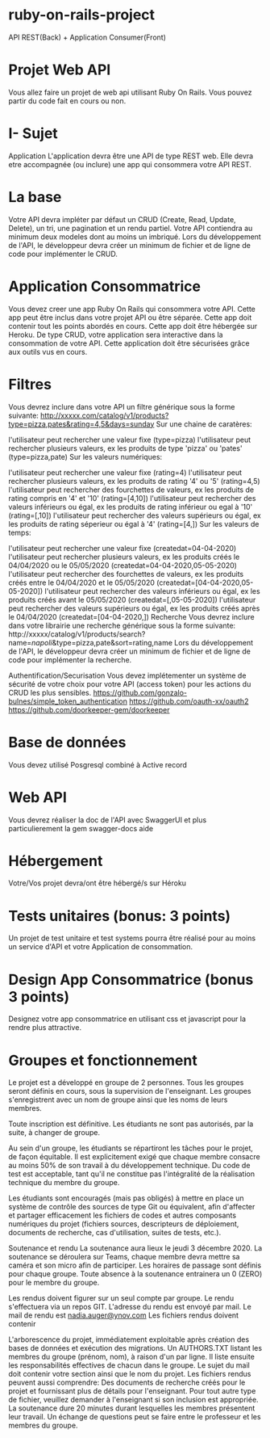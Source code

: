 # ruby-on-rails-project
API REST(Back) + Application Consumer(Front)

# Projet Web API
Vous allez faire un projet de web api utilisant Ruby On Rails. Vous pouvez partir du code fait en cours ou non.

# I- Sujet
Application
L'application devra être une API de type REST web. Elle devra etre accompagnée (ou inclure) une app qui consommera votre API REST.

# La base
Votre API devra impléter par défaut un CRUD (Create, Read, Update, Delete), un tri, une pagination et un rendu partiel. Votre API contiendra au minimum deux modeles dont au moins un imbriqué. Lors du développement de l'API, le développeur devra créer un minimum de fichier et de ligne de code pour implémenter le CRUD.

# Application Consommatrice
Vous devez creer une app Ruby On Rails qui consommera votre API. Cette app peut être inclus dans votre projet API ou être séparée. Cette app doit contenir tout les points abordés en cours. Cette app doit être hébergée sur Heroku. De type CRUD, votre application sera interactive dans la consommation de votre API. Cette application doit être sécurisées grâce aux outils vus en cours.

# Filtres
Vous devrez inclure dans votre API un filtre générique sous la forme suivante: http://xxxxx.com/catalog/v1/products?type=pizza,pates&rating=4,5&days=sunday Sur une chaine de caratères:

l'utilisateur peut rechercher une valeur fixe (type=pizza)
l'utilisateur peut rechercher plusieurs valeurs, ex les produits de type 'pizza' ou 'pates' (type=pizza,pate)
Sur les valeurs numériques:

l'utilisateur peut rechercher une valeur fixe (rating=4)
l'utilisateur peut rechercher plusieurs valeurs, ex les produits de rating '4' ou '5' (rating=4,5)
l'utilisateur peut rechercher des fourchettes de valeurs, ex les produits de rating compris en '4' et '10' (rating=[4,10])
l'utilisateur peut rechercher des valeurs inférieurs ou égal, ex les produits de rating inférieur ou egal à '10' (rating=[,10])
l'utilisateur peut rechercher des valeurs supérieurs ou égal, ex les produits de rating séperieur ou égal à '4' (rating=[4,])
Sur les valeurs de temps:

l'utilisateur peut rechercher une valeur fixe (createdat=04-04-2020)
l'utilisateur peut rechercher plusieurs valeurs, ex les produits créés le 04/04/2020 ou le 05/05/2020 (createdat=04-04-2020,05-05-2020)
l'utilisateur peut rechercher des fourchettes de valeurs, ex les produits créés entre le 04/04/2020 et le 05/05/2020 (createdat=[04-04-2020,05-05-2020])
l'utilisateur peut rechercher des valeurs inférieurs ou égal, ex les produits créés avant le 05/05/2020 (createdat=[,05-05-2020])
l'utilisateur peut rechercher des valeurs supérieurs ou égal, ex les produits créés après le 04/04/2020 (createdat=[04-04-2020,])
Recherche
Vous devrez inclure dans votre librairie une recherche générique sous la forme suivante: http://xxxxx/catalog/v1/products/search?name=*napoli*&type=pizza,pate&sort=rating,name Lors du développement de l'API, le développeur devra créer un minimum de fichier et de ligne de code pour implémenter la recherche.

Authentification/Securisation
Vous devez implétementer un système de sécurité de votre choix pour votre API (access token) pour les actions du CRUD les plus sensibles. https://github.com/gonzalo-bulnes/simple_token_authentication https://github.com/oauth-xx/oauth2 https://github.com/doorkeeper-gem/doorkeeper

# Base de données
Vous devez utilisé Posgresql combiné à Active record

# Web API
Vous devrez réaliser la doc de l'API avec SwaggerUI et plus particulierement la gem swagger-docs aide

# Hébergement
Votre/Vos projet devra/ont être hébergé/s sur Héroku

# Tests unitaires (bonus: 3 points)
Un projet de test unitaire et test systems pourra être réalisé pour au moins un service d'API et votre Application de consommation.

# Design App Consommatrice (bonus 3 points)
Designez votre app consommatrice en utilisant css et javascript pour la rendre plus attractive.

# Groupes et fonctionnement
Le projet est a développé en groupe de 2 personnes. Tous les groupes seront définis en cours, sous la supervision de l'enseignant. Les groupes s'enregistrent avec un nom de groupe ainsi que les noms de leurs membres.

Toute inscription est définitive. Les étudiants ne sont pas autorisés, par la suite, à changer de groupe.

Au sein d'un groupe, les étudiants se répartiront les tâches pour le projet, de façon équitable. Il est explicitement exigé que chaque membre consacre au moins 50% de son travail à du développement technique. Du code de test est acceptable, tant qu'il ne constitue pas l'intégralité de la réalisation technique du membre du groupe.

Les étudiants sont encouragés (mais pas obligés) à mettre en place un système de contrôle des sources de type Git ou équivalent, afin d'affecter et partager efficacement les fichiers de codes et autres composants numériques du projet (fichiers sources, descripteurs de déploiement, documents de recherche, cas d'utilisation, suites de tests, etc.).

Soutenance et rendu
La soutenance aura lieux le jeudi 3 décembre 2020. La soutenance se déroulera sur Teams, chaque membre devra mettre sa caméra et son micro afin de participer. Les horaires de passage sont définis pour chaque groupe. Toute absence à la soutenance entrainera un 0 (ZERO) pour le membre du groupe.

Les rendus doivent figurer sur un seul compte par groupe. Le rendu s'effectuera via un repos GIT. L'adresse du rendu est envoyé par mail. Le mail de rendu est nadia.auger@ynov.com Les fichiers rendus doivent contenir

L'arborescence du projet, immédiatement exploitable après création des bases de données et exécution des migrations.
Un AUTHORS.TXT listant les membres du groupe (prénom, nom), à raison d'un par ligne. Il liste ensuite les responsabilités effectives de chacun dans le groupe. Le sujet du mail doit contenir votre section ainsi que le nom du projet. Les fichiers rendus peuvent aussi comprendre:
Des documents de recherche créés pour le projet et fournissant plus de détails pour l'enseignant. Pour tout autre type de fichier, veuillez demander à l'enseignant si son inclusion est appropriée. La soutenance dure 20 minutes durant lesquelles les membres présentent leur travail. Un échange de questions peut se faire entre le professeur et les membres du groupe.
